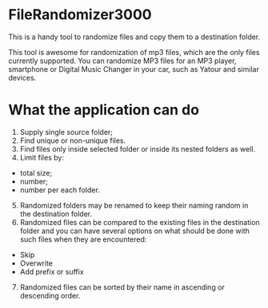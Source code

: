 # FileRandomizer3000
This is a handy tool to randomize files and copy them to a destination folder.

This tool is awesome for randomization of mp3 files, which are the only files currently supported.
You can randomize MP3 files for an MP3 player, smartphone or Digital Music Changer in your car, such as Yatour and similar devices.

# What the application can do
1. Supply single source folder;
2. Find unique or non-unique files.
3. Find files only inside selected folder or inside its nested folders as well.
4. Limit files by:
  * total size;
  * number;
  * number per each folder.
5. Randomized folders may be renamed to keep their naming random in the destination folder.
6. Randomized files can be compared to the existing files in the destination folder and you can have several options on what should be done with such files when they are encountered:
  * Skip
  * Overwrite
  * Add prefix or suffix
7. Randomized files can be sorted by their name in ascending or descending order.
